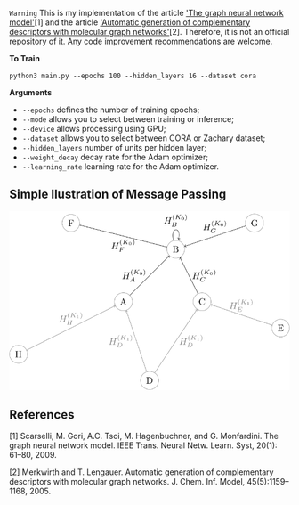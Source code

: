 `Warning` This is my implementation of the article ['The graph neural network model'](https://ro.uow.edu.au/cgi/viewcontent.cgi?article=10501&context=infopapers)[1] and the article ['Automatic generation of complementary descriptors with molecular graph networks'](https://pubmed.ncbi.nlm.nih.gov/16180893/)[2]. Therefore, it is not an official repository of it. Any code improvement recommendations are welcome.

**To Train**

```
python3 main.py --epochs 100 --hidden_layers 16 --dataset cora
```

**Arguments**

- `--epochs` defines the number of training epochs;
- `--mode` allows you to select between training or inference;
- `--device` allows processing using GPU;
- `--dataset` allows you to select between CORA or Zachary dataset;
- `--hidden_layers` number of units per hidden layer;
- `--weight_decay` decay rate for the Adam optimizer;
- `--learning_rate` learning rate for the Adam optimizer.

## Simple Ilustration of Message Passing


![](https://github.com/paulosantosneto/GNNs/blob/main/dl_based_methods/GNN/figures/message_passing.png)

## References

[1] Scarselli, M. Gori, A.C. Tsoi, M. Hagenbuchner, and G. Monfardini. The
graph neural network model. IEEE Trans. Neural Netw. Learn. Syst, 20(1):
61–80, 2009.

[2] Merkwirth and T. Lengauer. Automatic generation of complementary descriptors with molecular graph networks. J. Chem. Inf. Model, 45(5):1159–
1168, 2005.
